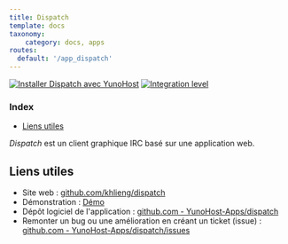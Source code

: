 ```yaml
---
title: Dispatch
template: docs
taxonomy:
    category: docs, apps
routes:
  default: '/app_dispatch'
---
```


[![Installer Dispatch avec YunoHost](https://install-app.yunohost.org/install-with-yunohost.svg)](https://install-app.yunohost.org/?app=dispatch) [![Integration level](https://dash.yunohost.org/integration/dispatch.svg)](https://dash.yunohost.org/appci/app/dispatch)

### Index

- [Liens utiles](#liens-utiles)

*Dispatch* est un client graphique IRC basé sur une application web.

## Liens utiles

+ Site web : [github.com/khlieng/dispatch](https://github.com/khlieng/dispatch)
+ Démonstration : [Démo](https://dispatch.khlieng.com/)
+ Dépôt logiciel de l'application : [github.com - YunoHost-Apps/dispatch](https://github.com/YunoHost-Apps/dispatch_ynh)
+ Remonter un bug ou une amélioration en créant un ticket (issue) : [github.com - YunoHost-Apps/dispatch/issues](https://github.com/YunoHost-Apps/dispatch_ynh/issues)
